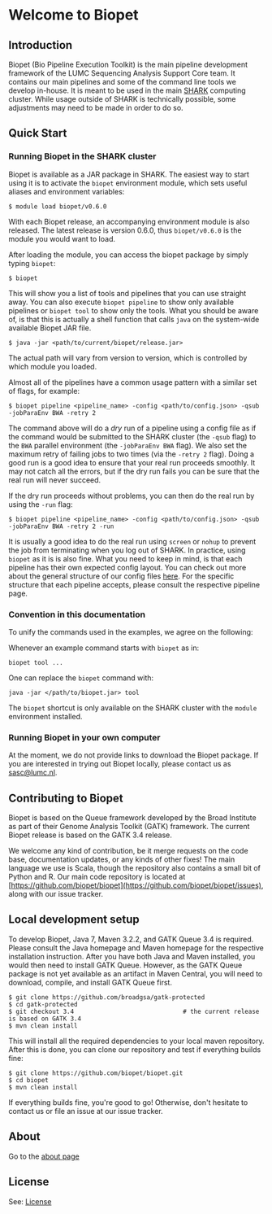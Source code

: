 # Welcome to Biopet


## Introduction

Biopet (Bio Pipeline Execution Toolkit) is the main pipeline development framework of the LUMC Sequencing Analysis Support Core team. It contains our main pipelines and some of the command line tools we develop in-house. It is meant to be used in the main [SHARK](https://humgenprojects.lumc.nl/trac/shark) computing cluster. While usage outside of SHARK is technically possible, some adjustments may need to be made in order to do so.


## Quick Start

### Running Biopet in the SHARK cluster

Biopet is available as a JAR package in SHARK. The easiest way to start using it is to activate the `biopet` environment module, which sets useful aliases and environment variables:

~~~
$ module load biopet/v0.6.0
~~~

With each Biopet release, an accompanying environment module is also released. The latest release is version 0.6.0, thus `biopet/v0.6.0` is the module you would want to load.

After loading the module, you can access the biopet package by simply typing `biopet`:

~~~
$ biopet
~~~

This will show you a list of tools and pipelines that you can use straight away. You can also execute `biopet pipeline` to show only available pipelines or `biopet tool` to show only the tools. What you should be aware of, is that this is actually a shell function that calls `java` on the system-wide available Biopet JAR file.

~~~
$ java -jar <path/to/current/biopet/release.jar>
~~~

The actual path will vary from version to version, which is controlled by which module you loaded.

Almost all of the pipelines have a common usage pattern with a similar set of flags, for example:

~~~
$ biopet pipeline <pipeline_name> -config <path/to/config.json> -qsub -jobParaEnv BWA -retry 2
~~~

The command above will do a *dry* run of a pipeline using a config file as if the command would be submitted to the SHARK cluster (the `-qsub` flag) to the `BWA` parallel environment (the `-jobParaEnv BWA` flag). We also set the maximum retry of failing jobs to two times (via the `-retry 2` flag). Doing a good run is a good idea to ensure that your real run proceeds smoothly. It may not catch all the errors, but if the dry run fails you can be sure that the real run will never succeed.

If the dry run proceeds without problems, you can then do the real run by using the `-run` flag:

~~~
$ biopet pipeline <pipeline_name> -config <path/to/config.json> -qsub -jobParaEnv BWA -retry 2 -run
~~~

It is usually a good idea to do the real run using `screen` or `nohup` to prevent the job from terminating when you log out of SHARK. In practice, using `biopet` as it is is also fine. What you need to keep in mind, is that each pipeline has their own expected config layout. You can check out more about the general structure of our config files [here](general/config.md). For the specific structure that each pipeline accepts, please consult the respective pipeline page.

### Convention in this documentation

To unify the commands used in the examples, we agree on the following:

Whenever an example command starts with `biopet` as in: 

```
biopet tool ...
```

One can replace the `biopet` command with:

```
java -jar </path/to/biopet.jar> tool
```

The `biopet` shortcut is only available on the SHARK cluster with the `module` environment installed.

### Running Biopet in your own computer

At the moment, we do not provide links to download the Biopet package. If you are interested in trying out Biopet locally, please contact us as [sasc@lumc.nl](mailto:sasc@lumc.nl).


## Contributing to Biopet

Biopet is based on the Queue framework developed by the Broad Institute as part of their Genome Analysis Toolkit (GATK) framework. The current Biopet release is based on the GATK 3.4 release.

We welcome any kind of contribution, be it merge requests on the code base, documentation updates, or any kinds of other fixes! The main language we use is Scala, though the repository also contains a small bit of Python and R. Our main code repository is located at [https://github.com/biopet/biopet](https://github.com/biopet/biopet/issues), along with our issue tracker.

## Local development setup

To develop Biopet, Java 7, Maven 3.2.2, and GATK Queue 3.4 is required. Please consult the Java homepage and Maven homepage for the respective installation instruction. After you have both Java and Maven installed, you would then need to install GATK Queue. However, as the GATK Queue package is not yet available as an artifact in Maven Central, you will need to download, compile, and install GATK Queue first.

~~~
$ git clone https://github.com/broadgsa/gatk-protected
$ cd gatk-protected
$ git checkout 3.4                              # the current release is based on GATK 3.4
$ mvn clean install
~~~

This will install all the required dependencies to your local maven repository. After this is done, you can clone our repository and test if everything builds fine:

~~~
$ git clone https://github.com/biopet/biopet.git
$ cd biopet
$ mvn clean install
~~~

If everything builds fine, you're good to go! Otherwise, don't hesitate to contact us or file an issue at our issue tracker.


## About

Go to the [about page](general/about.md)

## License

See: [License](general/license.md)
